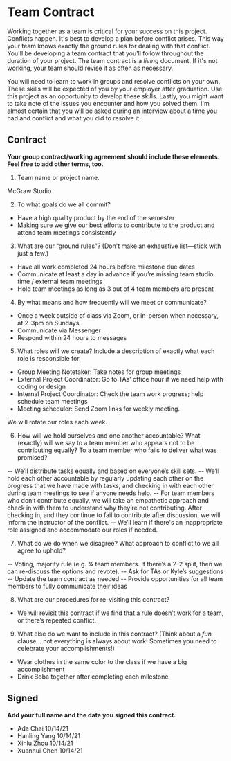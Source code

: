 # Team Contract

Working together as a team is critical for your success on this project. Conflicts happen. It's best to develop a plan before conflict arises. This way your team knows exactly the ground rules for dealing with that conflict. You'll be developing a team contract that you'll follow throughout the duration of your project. The team contract is a *living* document. If it's not working, your team should revise it as often as necessary.

You will need to learn to work in groups and resolve conflicts on your own. These skills will be expected of you by your employer after graduation. Use this project as an opportunity to develop these skills. Lastly, you might want to take note of the issues you encounter and how you solved them. I'm almost certain that you will be asked during an interview about a time you had and conflict and what you did to resolve it.

## Contract

**Your group contract/working agreement should include these elements. Feel free to add other terms, too.**

1. Team name or project name.

McGraw Studio 

2. To what goals do we all commit?

- Have a high quality product by the end of the semester
- Making sure we give our best efforts to contribute to the product and attend team meetings consistently 


3. What are our “ground rules”? (Don't make an exhaustive list—stick with just a few.)

- Have all work completed 24 hours before milestone due dates 
- Communicate at least a day in advance if you’re missing team studio time / external team meetings
- Hold team meetings as long as 3 out of 4 team members are present


4. By what means and how frequently will we meet or communicate?

- Once a week outside of class via Zoom, or in-person when necessary, at 2-3pm on Sundays.
- Communicate via Messenger 
- Respond within 24 hours to messages 


5. What roles will we create? Include a description of exactly what each role is responsible for.

- Group Meeting Notetaker: Take notes for group meetings
- External Project Coordinator: Go to TAs’ office hour if we need help with coding or design
- Internal Project Coordinator: Check the team work progress; help schedule team meetings
- Meeting scheduler: Send Zoom links for weekly meeting.

We will rotate our roles each week.

6. How will we hold ourselves and one another accountable? What (exactly) will we say to a team member who appears not to be contributing equally? To a team member who fails to deliver what was promised?

-- We’ll distribute tasks equally and based on everyone’s skill sets.
-- We’ll hold each other accountable by regularly updating each other on the progress that we have made with tasks, and checking in with each other during team meetings to see if anyone needs help. 
-- For team members who don’t contribute equally, we will take an empathetic approach and check in with them to understand why they’re not contributing. After checking in, and they continue to fail to contribute after discussion, we will inform the instructor of the conflict.
-- We’ll learn if there's an inappropriate role assigned and accommodate our roles if needed. 


7. What do we do when we disagree? What approach to conflict to we all agree to uphold?

-- Voting, majority rule (e.g. ¾ team members. If there’s a 2-2 split, then we can re-discuss the options and revote). 
-- Ask for TAs or Kyle’s suggestions
-- Update the team contract as needed
-- Provide opportunities for all team members to fully communicate their ideas


8. What are our procedures for re-visiting this contract?

- We will revisit this contract if we find that a rule doesn’t work for a team, or there’s repeated conflict.


9. What else do we want to include in this contract? (Think about a *fun* clause... not everything is always about work! Sometimes you need to celebrate your accomplishments!)

- Wear clothes in the same color to the class if we have a big accomplishment
- Drink Boba together after completing each milestone


## Signed

**Add your full name and the date you signed this contract.**

- Ada Chai 10/14/21
- Hanling Yang 10/14/21
- Xinlu Zhou 10/14/21
- Xuanhui Chen 10/14/21
